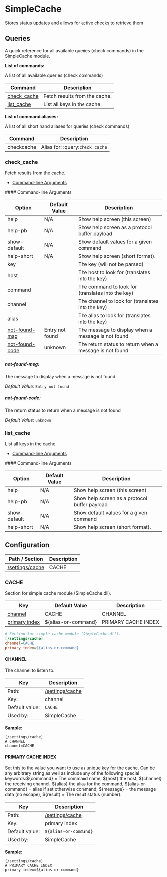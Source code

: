 # SimpleCache

Stores status updates and allows for active checks to retrieve them




## Queries

A quick reference for all available queries (check commands) in the SimpleCache module.

**List of commands:**

A list of all available queries (check commands)

| Command                     | Description                   |
|-----------------------------|-------------------------------|
| [check_cache](#check_cache) | Fetch results from the cache. |
| [list_cache](#list_cache)   | List all keys in the cache.   |


**List of command aliases:**

A list of all short hand aliases for queries (check commands)


| Command    | Description                     |
|------------|---------------------------------|
| checkcache | Alias for: :query:`check_cache` |


### check_cache

Fetch results from the cache.


* [Command-line Arguments](#check_cache_options)





<a name="check_cache_help"/>
<a name="check_cache_help-pb"/>
<a name="check_cache_show-default"/>
<a name="check_cache_help-short"/>
<a name="check_cache_key"/>
<a name="check_cache_host"/>
<a name="check_cache_command"/>
<a name="check_cache_channel"/>
<a name="check_cache_alias"/>
<a name="check_cache_options"/>
#### Command-line Arguments


| Option                                        | Default Value   | Description                                             |
|-----------------------------------------------|-----------------|---------------------------------------------------------|
| help                                          | N/A             | Show help screen (this screen)                          |
| help-pb                                       | N/A             | Show help screen as a protocol buffer payload           |
| show-default                                  | N/A             | Show default values for a given command                 |
| help-short                                    | N/A             | Show help screen (short format).                        |
| key                                           |                 | The key (will not be parsed)                            |
| host                                          |                 | The host to look for (translates into the key)          |
| command                                       |                 | The command to look for (translates into the key)       |
| channel                                       |                 | The channel to look for (translates into the key)       |
| alias                                         |                 | The alias to look for (translates into the key)         |
| [not-found-msg](#check_cache_not-found-msg)   | Entry not found | The message to display when a message is not found      |
| [not-found-code](#check_cache_not-found-code) | unknown         | The return status to return when a message is not found |



<h5 id="check_cache_not-found-msg">not-found-msg:</h5>

The message to display when a message is not found

*Default Value:* `Entry not found`

<h5 id="check_cache_not-found-code">not-found-code:</h5>

The return status to return when a message is not found

*Default Value:* `unknown`


### list_cache

List all keys in the cache.


* [Command-line Arguments](#list_cache_options)





<a name="list_cache_help"/>
<a name="list_cache_help-pb"/>
<a name="list_cache_show-default"/>
<a name="list_cache_help-short"/>
<a name="list_cache_options"/>
#### Command-line Arguments


| Option       | Default Value | Description                                   |
|--------------|---------------|-----------------------------------------------|
| help         | N/A           | Show help screen (this screen)                |
| help-pb      | N/A           | Show help screen as a protocol buffer payload |
| show-default | N/A           | Show default values for a given command       |
| help-short   | N/A           | Show help screen (short format).              |






## Configuration



| Path / Section            | Description |
|---------------------------|-------------|
| [/settings/cache](#cache) | CACHE       |



### CACHE <a id="/settings/cache"/>

Section for simple cache module (SimpleCache.dll).




| Key                                   | Default Value       | Description         |
|---------------------------------------|---------------------|---------------------|
| [channel](#channel)                   | CACHE               | CHANNEL             |
| [primary index](#primary-cache-index) | ${alias-or-command} | PRIMARY CACHE INDEX |



```ini
# Section for simple cache module (SimpleCache.dll).
[/settings/cache]
channel=CACHE
primary index=${alias-or-command}

```





#### CHANNEL <a id="/settings/cache/channel"></a>

The channel to listen to.





| Key            | Description                         |
|----------------|-------------------------------------|
| Path:          | [/settings/cache](#/settings/cache) |
| Key:           | channel                             |
| Default value: | `CACHE`                             |
| Used by:       | SimpleCache                         |


**Sample:**

```
[/settings/cache]
# CHANNEL
channel=CACHE
```



#### PRIMARY CACHE INDEX <a id="/settings/cache/primary index"></a>

Set this to the value you want to use as unique key for the cache.
Can be any arbitrary string as well as include any of the following special keywords:${command} = The command name, ${host} the host, ${channel} the receiving channel, ${alias} the alias for the command, ${alias-or-command} = alias if set otherwise command, ${message} = the message data (no escape), ${result} = The result status (number).





| Key            | Description                         |
|----------------|-------------------------------------|
| Path:          | [/settings/cache](#/settings/cache) |
| Key:           | primary index                       |
| Default value: | `${alias-or-command}`               |
| Used by:       | SimpleCache                         |


**Sample:**

```
[/settings/cache]
# PRIMARY CACHE INDEX
primary index=${alias-or-command}
```


